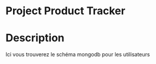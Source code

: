 # Project Product Tracker

# Description

Ici vous trouverez le schéma mongodb pour les utilisateurs
